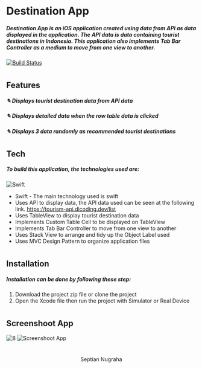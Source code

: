 # Destination App
##### Destination App is an iOS application created using data from API as data displayed in the application. The API data is data containing tourist destinations in Indonesia. This application also implements Tab Bar Controller as a medium to move from one view to another.

[![Build Status](https://img.shields.io/badge/iOS-000000?style=flat&logo=ios&logoColor=white)]()
#
## Features

##### ✎ Displays tourist destination data from API data
##### ✎ Displays detailed data when the row table data is clicked
##### ✎ Displays 3 data randomly as recommended tourist destinations

#
## Tech

##### To build this application, the technologies used are:

![Swift](https://img.shields.io/badge/swift-F54A2A?style=for-the-badge&logo=swift&logoColor=white) 

- Swift - The main technology used is swift
- Uses API to display data, the API data used can be seen at the following link.
  https://tourism-api.dicoding.dev/list
- Uses TableView to display tourist destination data
- Implements Custom Table Cell to be displayed on TableView
- Implements Tab Bar Controller to move from one view to another
- Uses Stack View to arrange and tidy up the Object Label used
- Uses MVC Design Pattern to organize application files

#
## Installation

##### Installation can be done by following these step:
1. Download the project zip file or clone the project
2. Open the Xcode file then run the project with Simulator or Real Device

#
## Screenshoot App
![8](https://github.com/user-attachments/assets/f8a2ab9e-1b89-458b-ba25-2fa339f53f03)
![Screenshoot App](https://github.com/user-attachments/assets/40041e5d-5d34-4c67-bf02-bb7ad6a481e0)
#
<div align="center">
Septian Nugraha
</div>
